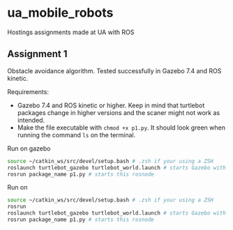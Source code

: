# ua_mobile_robots
Hostings assignments made at UA with ROS

## Assignment 1
Obstacle avoidance algorithm.
Tested successfully in Gazebo 7.4 and ROS kinetic.

Requirements:
- Gazebo 7.4 and ROS kinetic or higher. Keep in mind that turtlebot packages change in higher versions and the scaner might not work as intended.
- Make the file executable with ```chmod +x p1.py```. It should look green when running the command ``ls`` on the terminal.

Run on gazebo
```bash
source ~/catkin_ws/src/devel/setup.bash # .zsh if your using a ZSH
roslaunch turtlebot_gazebo turtlebot_world.launch # starts Gazebo with turtlebot
rosrun package_name p1.py # starts this rosnode
```

Run on 
```bash
source ~/catkin_ws/src/devel/setup.bash # .zsh if your using a ZSH
rosrun 
roslaunch turtlebot_gazebo turtlebot_world.launch # starts Gazebo with turtlebot
rosrun package_name p1.py # starts this rosnode
